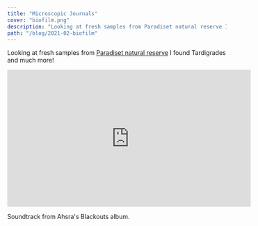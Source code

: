 ```yaml
---
title: "Microscopic Journals"
cover: "biofilm.png"
description: "Looking at fresh samples from Paradiset natural reserve I found Tardigrades and much more!"
path: "/blog/2021-02-biofilm"
---
```


Looking at fresh samples from [Paradiset natural reserve](https://duckduckgo.com/?q=paradiset+naturreservat&t=ffab&iar=images&iax=images&ia=images) I found Tardigrades and much more!

<iframe width="560" height="315" src="https://www.youtube-nocookie.com/embed/wQvLCmi0yqU" frameborder="0" allow="accelerometer; autoplay; clipboard-write; encrypted-media; gyroscope; picture-in-picture" allowfullscreen></iframe>

Soundtrack from Ahsra's Blackouts album.
